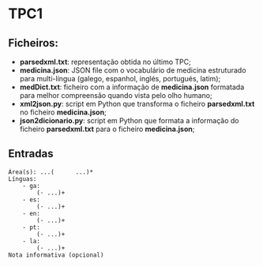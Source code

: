 # TPC1
## Ficheiros:

- **parsedxml.txt**: representação obtida no último TPC;
- **medicina.json**: JSON file com o vocabulário de medicina estruturado para multi-língua (galego, espanhol, inglés, portugués, latim);
- **medDict.txt**: ficheiro com a informação de **medicina.json** formatada para melhor compreensão quando vista pelo olho humano; 
- **xml2json.py**: script em Python que transforma o ficheiro **parsedxml.txt** no ficheiro **medicina.json**;
- **json2dicionario.py**: script em Python que formata a informação do ficheiro **parsedxml.txt** para o ficheiro **medicina.json**;

## Entradas
```
Área(s): ...(      ...)*
Línguas:
    - ga:
        (· ...)+
    - es:
        (· ...)+
    - en:
        (· ...)+
    - pt:
        (· ...)+
    - la:
        (· ...)+
Nota informativa (opcional)
```